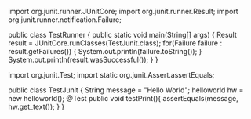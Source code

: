 <project>

<property name="src" value="src"/>
<property name="classes" value="classes"/>

<target name="compile">
<javac srcdir="${src}" destdir="${classes}" includeantruntime="on"/>
</target>

<target name="run" depends="compile">
<java classname="helloworld" classpath="${classes}"/>
</target>

<target name="runn" depends="compile">
<java classname="TestRunner" classpath="${classes}"/>
</target>


</project>


import org.junit.runner.JUnitCore;
import org.junit.runner.Result;
import org.junit.runner.notification.Failure;

public class TestRunner {
	public static void main(String[] args) { 
		Result result = JUnitCore.runClasses(TestJunit.class);
		for(Failure failure : result.getFailures()) {
			System.out.println(failure.toString());
		}
		System.out.println(result.wasSuccessful());
	}
}


import org.junit.Test;
import static org.junit.Assert.assertEquals;

public class TestJunit {
	String message = "Hello World";
	helloworld hw = new helloworld();
	@Test
	public void testPrint(){
		assertEquals(message, hw.get_text());
	}
}
